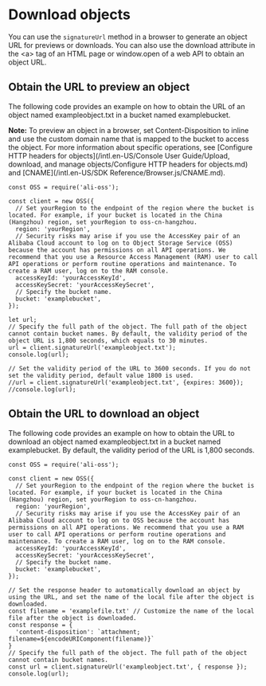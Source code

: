 # Download objects

You can use the `signatureUrl` method in a browser to generate an object URL for previews or downloads. You can also use the download attribute in the <a\> tag of an HTML page or window.open of a web API to obtain an object URL.

## Obtain the URL to preview an object

The following code provides an example on how to obtain the URL of an object named exampleobject.txt in a bucket named examplebucket.

**Note:** To preview an object in a browser, set Content-Disposition to inline and use the custom domain name that is mapped to the bucket to access the object. For more information about specific operations, see [Configure HTTP headers for objects](/intl.en-US/Console User Guide/Upload, download, and manage objects/Configure HTTP headers for objects.md) and [CNAME](/intl.en-US/SDK Reference/Browser.js/CNAME.md).

```
const OSS = require('ali-oss');

const client = new OSS({ 
  // Set yourRegion to the endpoint of the region where the bucket is located. For example, if your bucket is located in the China (Hangzhou) region, set yourRegion to oss-cn-hangzhou. 
  region: 'yourRegion',
  // Security risks may arise if you use the AccessKey pair of an Alibaba Cloud account to log on to Object Storage Service (OSS) because the account has permissions on all API operations. We recommend that you use a Resource Access Management (RAM) user to call API operations or perform routine operations and maintenance. To create a RAM user, log on to the RAM console. 
  accessKeyId: 'yourAccessKeyId',
  accessKeySecret: 'yourAccessKeySecret',
  // Specify the bucket name. 
  bucket: 'examplebucket',
});

let url;
// Specify the full path of the object. The full path of the object cannot contain bucket names. By default, the validity period of the object URL is 1,800 seconds, which equals to 30 minutes. 
url = client.signatureUrl('exampleobject.txt');
console.log(url);

// Set the validity period of the URL to 3600 seconds. If you do not set the validity period, default value 1800 is used. 
//url = client.signatureUrl('exampleobject.txt', {expires: 3600});
//console.log(url);        
```

## Obtain the URL to download an object

The following code provides an example on how to obtain the URL to download an object named exampleobject.txt in a bucket named examplebucket. By default, the validity period of the URL is 1,800 seconds.

```
const OSS = require('ali-oss');

const client = new OSS({
  // Set yourRegion to the endpoint of the region where the bucket is located. For example, if your bucket is located in the China (Hangzhou) region, set yourRegion to oss-cn-hangzhou. 
  region: 'yourRegion',
  // Security risks may arise if you use the AccessKey pair of an Alibaba Cloud account to log on to OSS because the account has permissions on all API operations. We recommend that you use a RAM user to call API operations or perform routine operations and maintenance. To create a RAM user, log on to the RAM console. 
  accessKeyId: 'yourAccessKeyId',
  accessKeySecret: 'yourAccessKeySecret',
  // Specify the bucket name. 
  bucket: 'examplebucket',
});

// Set the response header to automatically download an object by using the URL, and set the name of the local file after the object is downloaded. 
const filename = 'examplefile.txt' // Customize the name of the local file after the object is downloaded. 
const response = {
  'content-disposition': `attachment; filename=${encodeURIComponent(filename)}`
}
// Specify the full path of the object. The full path of the object cannot contain bucket names. 
const url = client.signatureUrl('exampleobject.txt', { response });
console.log(url);
```

